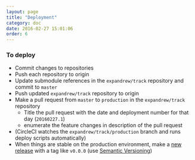 ```yaml
---
layout: page
title: "Deployment"
category: doc
date: 2016-02-27 15:01:06
order: 6
---
```


### To deploy

- Commit changes to repositories
- Push each repository to origin
- Update submodule references in the `expandrew/track` repository and commit to `master`
- Push updated `expandrew/track` repository to origin
- Make a pull request from `master` to `production` in the `expandrew/track` repository 
  - Title the pull request with the date and deployment number for that day (`20160227.1`)
  - enumerate the feature changes in description of the pull request
- (CircleCI watches the `expandrew/track/production` branch and runs deploy scripts automatically)
- When things are stable on the production environment, make a [new release](https://github.com/expandrew/track/releases/new) with a tag like `v0.0.0` (use [Semantic Versioning](http://semver.org/))